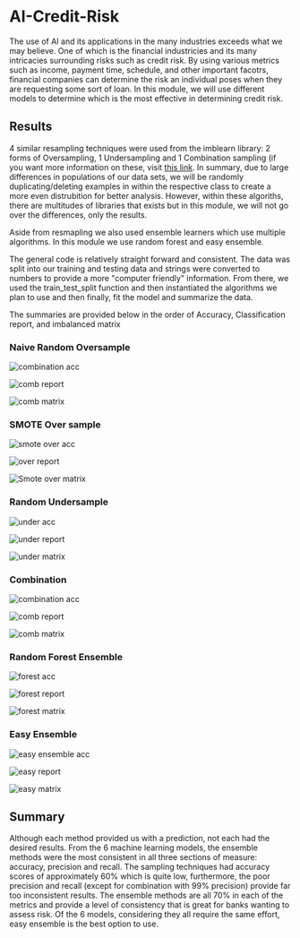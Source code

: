# AI-Credit-Risk

The use of AI and its applications in the many industries exceeds what we may believe. One of which is the financial industricies and its many intricacies surrounding risks such as credit risk. By using various metrics such as income, payment time, schedule, and other important facotrs, financial companies can determine the risk an individual poses when they are requesting some sort of loan. In this module, we will use different models to determine which is the most effective in determining credit risk.

## Results


4 similar resampling techniques were used from the imblearn library: 2 forms of Oversampling, 1 Undersampling and 1 Combination sampling (if you want more information on these, visit [this link](https://machinelearningmastery.com/random-oversampling-and-undersampling-for-imbalanced-classification/). In summary, due to large differences in populations of our data sets, we will be randomly duplicating/deleting examples in within the respective class to create a more even distrubition for better analysis. However, within these algoriths, there are multitudes of libraries that exists but in this module, we will not go over the differences, only the results. 

Aside from resmapling we also used ensemble learners which use multiple algorithms. In this module we use random forest and easy ensemble.

The general code is relatively straight forward and consistent. The data was split into our training and testing data and strings were converted to numbers to provide a more "computer friendly" information. From there, we used the train_test_split function  and then instantiated the algorithms we plan to use and then finally, fit the model and summarize the data.

The summaries are provided below in the order of Accuracy, Classification report, and imbalanced matrix

### Naive Random Oversample

![combination acc](https://user-images.githubusercontent.com/100324759/177014403-c8288905-ef07-4379-9f8f-45004df975dc.PNG)

![comb report](https://user-images.githubusercontent.com/100324759/177014402-1e5a978f-8ffe-4ba5-a577-7b04d4e854b2.PNG)

![comb matrix](https://user-images.githubusercontent.com/100324759/177014401-ab70fd66-7ca2-4bb6-9150-ddc46de9fa3f.PNG)


### SMOTE Over sample

![smote over acc](https://user-images.githubusercontent.com/100324759/177014412-37e6049a-08c2-4cba-be9e-ec24130faf9b.PNG)

![over report](https://user-images.githubusercontent.com/100324759/177014411-8a3c4527-424d-4411-aa20-e1bd9062872d.PNG)

![Smote over matrix](https://user-images.githubusercontent.com/100324759/177014413-2a8abb1a-4279-4a25-a249-58b321c7982e.PNG)


### Random Undersample


![under acc](https://user-images.githubusercontent.com/100324759/177014415-f60cbb87-cfd6-447a-9f11-5bf152df6cf2.PNG)

![under report](https://user-images.githubusercontent.com/100324759/177014417-8dc7605d-904c-4b5e-8e06-87a33bacc7af.PNG)

![under matrix](https://user-images.githubusercontent.com/100324759/177014416-31e8a535-8265-4ef0-bad3-29f183875d0a.PNG)


### Combination 

![combination acc](https://user-images.githubusercontent.com/100324759/177014422-8abe60ea-25bb-4d64-bb61-4926a8916e94.PNG)

![comb report](https://user-images.githubusercontent.com/100324759/177014421-ae86ca48-647f-49e5-803f-5c63f9515e42.PNG)

![comb matrix](https://user-images.githubusercontent.com/100324759/177014420-917300b4-d3cd-4b90-bee9-b0158bbf821d.PNG)



### Random Forest Ensemble

![forest acc](https://user-images.githubusercontent.com/100324759/177014431-dc6ec560-8f56-400b-8a44-1db51262afba.PNG)

![forest report](https://user-images.githubusercontent.com/100324759/177014430-f05ec677-d964-46e6-b639-73b226c0f84b.PNG)

![forest matrix](https://user-images.githubusercontent.com/100324759/177014428-a476b4ad-72fa-4259-b8b2-513fa36c438f.PNG)




### Easy Ensemble

![easy ensemble acc](https://user-images.githubusercontent.com/100324759/177014437-25da675a-7236-4089-ac72-11b5ba90d902.PNG)

![easy report](https://user-images.githubusercontent.com/100324759/177014439-ae5af130-cc3b-46da-b012-3e488368b949.PNG)

![easy matrix](https://user-images.githubusercontent.com/100324759/177014438-21e0e8ee-4786-4d54-93ab-89661f247220.PNG)



## Summary

Although each method provided us with a prediction, not each had the desired results. From the 6 machine learning models, the ensemble methods were the most consistent in all three sections of measure: accuracy, precision and recall. The sampling techniques had accuracy scores of approximately 60% which is quite low, furthermore, the poor precision and recall (except for combination with 99% precision) provide far too inconsistent results. The ensemble methods are all 70% in each of the metrics and provide a level of consistency that is great for banks wanting to assess risk. Of the 6 models, considering they all require the same effort, easy ensemble is the best option to use. 

